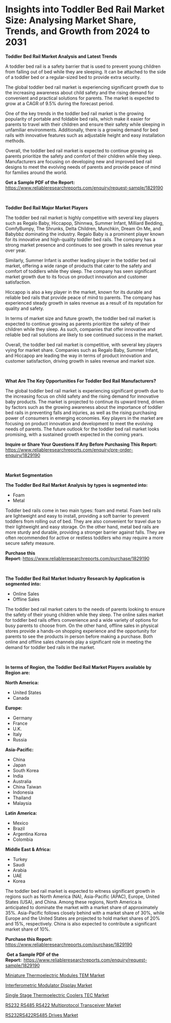<p><h1>Insights into Toddler Bed Rail Market Size: Analysing Market Share, Trends, and Growth from 2024 to 2031</h1></p><p><strong>Toddler Bed Rail Market Analysis and Latest Trends</strong></p>
<p><p>A toddler bed rail is a safety barrier that is used to prevent young children from falling out of bed while they are sleeping. It can be attached to the side of a toddler bed or a regular-sized bed to provide extra security.</p><p>The global toddler bed rail market is experiencing significant growth due to the increasing awareness about child safety and the rising demand for convenient and practical solutions for parents. The market is expected to grow at a CAGR of 9.5% during the forecast period.</p><p>One of the key trends in the toddler bed rail market is the growing popularity of portable and foldable bed rails, which make it easier for parents to travel with their children and ensure their safety while sleeping in unfamiliar environments. Additionally, there is a growing demand for bed rails with innovative features such as adjustable height and easy installation methods.</p><p>Overall, the toddler bed rail market is expected to continue growing as parents prioritize the safety and comfort of their children while they sleep. Manufacturers are focusing on developing new and improved bed rail designs to meet the evolving needs of parents and provide peace of mind for families around the world.</p></p>
<p><strong>Get a Sample PDF of the Report:&nbsp;</strong> <a href="https://www.reliableresearchreports.com/enquiry/request-sample/1829190">https://www.reliableresearchreports.com/enquiry/request-sample/1829190</a></p>
<p>&nbsp;</p>
<p><strong>Toddler Bed Rail Major Market Players</strong></p>
<p><p>The toddler bed rail market is highly competitive with several key players such as Regalo Baby, Hiccapop, Shinnwa, Summer Infant, Milliard Bedding, ComfyBumpy, The Shrunks, Delta Children, Munchkin, Dream On Me, and Babybbz dominating the industry. Regalo Baby is a prominent player known for its innovative and high-quality toddler bed rails. The company has a strong market presence and continues to see growth in sales revenue year over year. </p><p>Similarly, Summer Infant is another leading player in the toddler bed rail market, offering a wide range of products that cater to the safety and comfort of toddlers while they sleep. The company has seen significant market growth due to its focus on product innovation and customer satisfaction. </p><p>Hiccapop is also a key player in the market, known for its durable and reliable bed rails that provide peace of mind to parents. The company has experienced steady growth in sales revenue as a result of its reputation for quality and safety.</p><p>In terms of market size and future growth, the toddler bed rail market is expected to continue growing as parents prioritize the safety of their children while they sleep. As such, companies that offer innovative and reliable bed rail solutions are likely to see continued success in the market.</p><p>Overall, the toddler bed rail market is competitive, with several key players vying for market share. Companies such as Regalo Baby, Summer Infant, and Hiccapop are leading the way in terms of product innovation and customer satisfaction, driving growth in sales revenue and market size.</p></p>
<p>&nbsp;</p>
<p><strong>What Are The Key Opportunities For Toddler Bed Rail Manufacturers?</strong></p>
<p><p>The global toddler bed rail market is experiencing significant growth due to the increasing focus on child safety and the rising demand for innovative baby products. The market is projected to continue its upward trend, driven by factors such as the growing awareness about the importance of toddler bed rails in preventing falls and injuries, as well as the rising purchasing power of consumers in emerging economies. Key players in the market are focusing on product innovation and development to meet the evolving needs of parents. The future outlook for the toddler bed rail market looks promising, with a sustained growth expected in the coming years.</p></p>
<p><strong>Inquire or Share Your Questions If Any Before Purchasing This Report:</strong> <a href="https://www.reliableresearchreports.com/enquiry/pre-order-enquiry/1829190">https://www.reliableresearchreports.com/enquiry/pre-order-enquiry/1829190</a></p>
<p>&nbsp;</p>
<p><strong>Market Segmentation</strong></p>
<p><strong>The Toddler Bed Rail Market Analysis by types is segmented into:</strong></p>
<p><ul><li>Foam</li><li>Metal</li></ul></p>
<p><p>Toddler bed rails come in two main types: foam and metal. Foam bed rails are lightweight and easy to install, providing a soft barrier to prevent toddlers from rolling out of bed. They are also convenient for travel due to their lightweight and easy storage. On the other hand, metal bed rails are more sturdy and durable, providing a stronger barrier against falls. They are often recommended for active or restless toddlers who may require a more secure safety measure.</p></p>
<p><strong>Purchase this Report:&nbsp;</strong><a href="https://www.reliableresearchreports.com/purchase/1829190">https://www.reliableresearchreports.com/purchase/1829190</a></p>
<p>&nbsp;</p>
<p><strong>The Toddler Bed Rail Market Industry Research by Application is segmented into:</strong></p>
<p><ul><li>Online Sales</li><li>Offline Sales</li></ul></p>
<p><p>The toddler bed rail market caters to the needs of parents looking to ensure the safety of their young children while they sleep. The online sales market for toddler bed rails offers convenience and a wide variety of options for busy parents to choose from. On the other hand, offline sales in physical stores provide a hands-on shopping experience and the opportunity for parents to see the products in person before making a purchase. Both online and offline sales channels play a significant role in meeting the demand for toddler bed rails in the market.</p></p>
<p>&nbsp;</p>
<p><strong>In terms of Region, the Toddler Bed Rail Market Players available by Region are:</strong></p>
<p>
    <p> <strong> North America: </strong>
        <ul>
            <li>United States</li>
            <li>Canada</li>
        </ul>
        </p> 
    <p> <strong> Europe: </strong>
        <ul>
            <li>Germany</li>
            <li>France</li>
            <li>U.K.</li>
            <li>Italy</li>
            <li>Russia</li>
        </ul>
        </p> 
    <p> <strong> Asia-Pacific: </strong>
        <ul>
            <li>China</li>
            <li>Japan</li>
            <li>South Korea</li>
            <li>India</li>
            <li>Australia</li>
            <li>China Taiwan</li>
            <li>Indonesia</li>
            <li>Thailand</li>
            <li>Malaysia</li>
        </ul>
        </p> 
    <p> <strong> Latin America: </strong>
        <ul>
            <li>Mexico</li>
            <li>Brazil</li>
            <li>Argentina Korea</li>
            <li>Colombia</li>
        </ul>
        </p> 
    <p> <strong> Middle East & Africa: </strong>
        <ul>
            <li>Turkey</li>
            <li>Saudi</li>
            <li>Arabia</li>
            <li>UAE</li>
            <li>Korea</li>
        </ul>
    </p>
    </p>
<p><p>The toddler bed rail market is expected to witness significant growth in regions such as North America (NA), Asia-Pacific (APAC), Europe, United States (USA), and China. Among these regions, North America is anticipated to dominate the market with a market share of approximately 35%. Asia-Pacific follows closely behind with a market share of 30%, while Europe and the United States are projected to hold market shares of 20% and 15%, respectively. China is also expected to contribute a significant market share of 10%.</p></p>
<p><strong>Purchase this Report: </strong><a href="https://www.reliableresearchreports.com/purchase/1829190">https://www.reliableresearchreports.com/purchase/1829190</a></p>
<p>&nbsp;<strong>Get a Sample PDF of the Report:&nbsp;&nbsp;</strong><a href="https://www.reliableresearchreports.com/enquiry/request-sample/1829190">https://www.reliableresearchreports.com/enquiry/request-sample/1829190</a></p>
<p><strong></strong></p>
<p><p><a href="https://medium.com/@susanwest38/miniature-thermoelectric-modules-tem-market-insight-market-trends-growth-forecasted-from-2024-to-8d7f728b0744">Miniature Thermoelectric Modules TEM Market</a></p><p><a href="https://medium.com/@crystalpena2022/interferometric-modulator-display-market-outlook-industry-overview-and-forecast-2024-to-2031-7e9003abd42b">Interferometric Modulator Display Market</a></p><p><a href="https://medium.com/@susanwest38/single-stage-thermoelectric-coolers-tec-market-size-reveals-the-best-marketing-channels-in-global-44befc68e9fa">Single Stage Thermoelectric Coolers TEC Market</a></p><p><a href="https://medium.com/@joycelucas56/rs232-rs485-rs422-multiprotocol-transceiver-market-size-cagr-trends-2024-2030-82f694fa3929">RS232 RS485 RS422 Multiprotocol Transceiver Market</a></p><p><a href="https://medium.com/@joycelucas56/rs232rs422rs485-drives-market-insights-into-market-cagr-market-trends-and-growth-strategies-c5c6ee730f52">RS232RS422RS485 Drives Market</a></p></p>